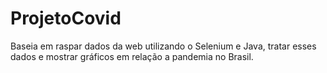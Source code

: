 # ProjetoCovid
Baseia em raspar dados da web utilizando o Selenium e Java, tratar esses dados e mostrar gráficos em relação a pandemia no Brasil.
